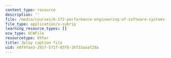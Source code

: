 ```yaml
---
content_type: resource
description: ''
file: /media/courses/6-172-performance-engineering-of-software-systems-fall-2018/e0f4fae3291f571f85f826f33aaaf28a_LvX3g45ynu8.srt
file_type: application/x-subrip
learning_resource_types: []
ocw_type: OCWFile
resourcetype: Other
title: 3play caption file
uid: e0f4fae3-291f-571f-85f8-26f33aaaf28a
---
```

